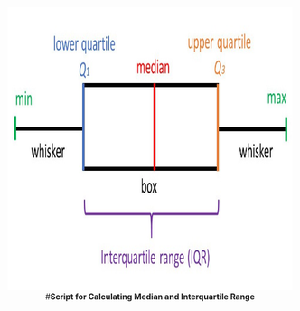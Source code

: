 <div align="center">
  <a href="https://github.com/roostamovic/median">
    <img src="median_iqr.jpg" alt="Logo" width="1000" height="500">
  </a>
  <br>
  #<b>Script for Calculating Median and Interquartile Range</b>
</div>
